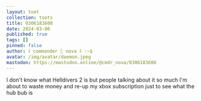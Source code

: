 ```yaml
---
layout: toot
collection: toots
title: 0306183600
date: 2024-03-06
published: true
tags: []
pinned: false
author: ⸸ commander ░ nova ⸸ :~$
avatar: /img/avatar/daemon.jpeg
mastodon: https://mastodon.online/@cmdr_nova/0306183600
---
```


I don't know what Helldivers 2 is but people talking about it so much I'm about to waste money and re-up my xbox subscription just to see what the hub bub is
